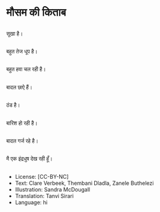# मौसम की किताब

##
सूखा है।

##
बहुत तेज धूप है।

##
बहुत हवा चल रही है।

##
बादल छाऐ हैं।

##
ठंड है।

##
बारिश हो रही है।

##
बादल गर्ज रहे है।

##
मै एक इंद्रधुष देख रही हूँ।

##
* License: [CC-BY-NC]
* Text: Clare Verbeek, Thembani Dladla, Zanele Buthelezi
* Illustration: Sandra McDougall
* Translation: Tanvi Sirari
* Language: hi

